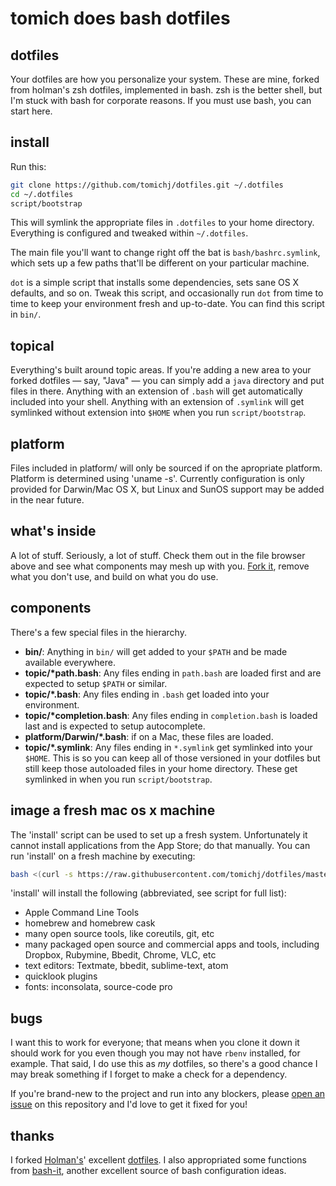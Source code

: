 # tomich does bash dotfiles

## dotfiles

Your dotfiles are how you personalize your system. These are mine, forked from holman's
zsh dotfiles, implemented in bash. zsh is the better shell, but I'm stuck with bash
for corporate reasons. If you must use bash, you can start here.

## install

Run this:

```sh
git clone https://github.com/tomichj/dotfiles.git ~/.dotfiles
cd ~/.dotfiles
script/bootstrap
```

This will symlink the appropriate files in `.dotfiles` to your home directory.
Everything is configured and tweaked within `~/.dotfiles`.

The main file you'll want to change right off the bat is `bash/bashrc.symlink`,
which sets up a few paths that'll be different on your particular machine.

`dot` is a simple script that installs some dependencies, sets sane OS X
defaults, and so on. Tweak this script, and occasionally run `dot` from
time to time to keep your environment fresh and up-to-date. You can find
this script in `bin/`.

## topical

Everything's built around topic areas. If you're adding a new area to your
forked dotfiles — say, "Java" — you can simply add a `java` directory and put
files in there. Anything with an extension of `.bash` will get automatically
included into your shell. Anything with an extension of `.symlink` will get
symlinked without extension into `$HOME` when you run `script/bootstrap`.

## platform

Files included in platform/ will only be sourced if on the apropriate platform.
Platform is determined using 'uname -s'. Currently configuration is only provided
for Darwin/Mac OS X, but Linux and SunOS support may be added in the near future.

## what's inside

A lot of stuff. Seriously, a lot of stuff. Check them out in the file browser
above and see what components may mesh up with you.
[Fork it](https://github.com/tomichj/dotfiles/fork), remove what you don't
use, and build on what you do use.

## components

There's a few special files in the hierarchy.

- **bin/**: Anything in `bin/` will get added to your `$PATH` and be made
  available everywhere.
- **topic/\*path.bash**: Any files ending in `path.bash` are loaded
  first and are expected to setup `$PATH` or similar.
- **topic/\*.bash**: Any files ending in `.bash` get loaded into your
  environment.
- **topic/\*completion.bash**: Any files ending in `completion.bash` is loaded
  last and is expected to setup autocomplete.
- **platform/Darwin/\*.bash**: if on a Mac, these files are loaded.
- **topic/\*.symlink**: Any files ending in `*.symlink` get symlinked into
  your `$HOME`. This is so you can keep all of those versioned in your dotfiles
  but still keep those autoloaded files in your home directory. These get
  symlinked in when you run `script/bootstrap`.

## image a fresh mac os x machine 

The 'install' script can be used to set up a fresh system. Unfortunately it cannot install
applications from the App Store; do that manually. You can run 'install' on
a fresh machine by executing:

```sh
bash <(curl -s https://raw.githubusercontent.com/tomichj/dotfiles/master/script/install)
```

'install' will install the following (abbreviated, see script for full list):
- Apple Command Line Tools
- homebrew and homebrew cask
- many open source tools, like coreutils, git, etc
- many packaged open source and commercial apps and tools, including Dropbox, Rubymine, Bbedit, Chrome, VLC, etc
- text editors: Textmate, bbedit, sublime-text, atom
- quicklook plugins
- fonts: inconsolata, source-code pro

## bugs

I want this to work for everyone; that means when you clone it down it should
work for you even though you may not have `rbenv` installed, for example. That
said, I do use this as *my* dotfiles, so there's a good chance I may break
something if I forget to make a check for a dependency.

If you're brand-new to the project and run into any blockers, please
[open an issue](https://github.com/tomichj/dotfiles/issues) on this repository
and I'd love to get it fixed for you!

## thanks

I forked [Holman's](http://github.com/holman)' excellent
[dotfiles](http://github.com/holman/dotfiles). I also appropriated some
functions from [bash-it](https://github.com/revans/bash-it), another excellent
source of bash configuration ideas.

